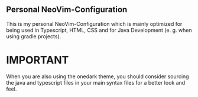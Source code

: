 ## Personal NeoVim-Configuration
This is my personal NeoVim-Configuration which is mainly optimized for being used in Typescript, HTML, CSS and for Java Development (e. g. when using gradle projects).

# IMPORTANT
When you are also using the onedark theme, you should consider sourcing the java and typescript files in your main syntax files for a better look and feel.
